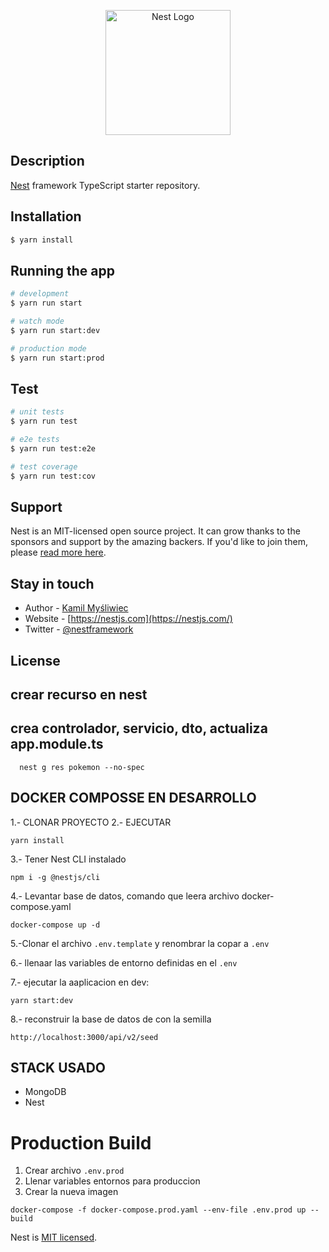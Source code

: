 <p align="center">
  <a href="http://nestjs.com/" target="blank"><img src="https://nestjs.com/img/logo-small.svg" width="200" alt="Nest Logo" /></a>
</p>

## Description

[Nest](https://github.com/nestjs/nest) framework TypeScript starter repository.

## Installation

```bash
$ yarn install
```

## Running the app

```bash
# development
$ yarn run start

# watch mode
$ yarn run start:dev

# production mode
$ yarn run start:prod
```

## Test

```bash
# unit tests
$ yarn run test

# e2e tests
$ yarn run test:e2e

# test coverage
$ yarn run test:cov
```

## Support

Nest is an MIT-licensed open source project. It can grow thanks to the sponsors and support by the amazing backers. If you'd like to join them, please [read more here](https://docs.nestjs.com/support).

## Stay in touch

- Author - [Kamil Myśliwiec](https://kamilmysliwiec.com)
- Website - [https://nestjs.com](https://nestjs.com/)
- Twitter - [@nestframework](https://twitter.com/nestframework)

## License


## crear recurso en nest   
## crea controlador, servicio, dto, actualiza app.module.ts
```
  nest g res pokemon --no-spec
```

## DOCKER COMPOSSE EN DESARROLLO

1.- CLONAR PROYECTO
2.- EJECUTAR
```
yarn install
```
3.- Tener Nest CLI instalado
```
npm i -g @nestjs/cli
```
4.- Levantar base de datos, comando que leera archivo docker-compose.yaml
```
docker-compose up -d
```

5.-Clonar el archivo ```.env.template``` y renombrar la copar a ```.env```

6.- llenaar las variables de entorno definidas en el ```.env```

7.- ejecutar la aaplicacion en dev:
```
yarn start:dev
```

8.- reconstruir la base de datos de con la semilla
```
http://localhost:3000/api/v2/seed
```

## STACK USADO
* MongoDB
* Nest

# Production Build
1. Crear archivo ```.env.prod```
2. Llenar variables entornos para produccion
3. Crear la nueva imagen 
```
docker-compose -f docker-compose.prod.yaml --env-file .env.prod up --build
```


Nest is [MIT licensed](LICENSE).
